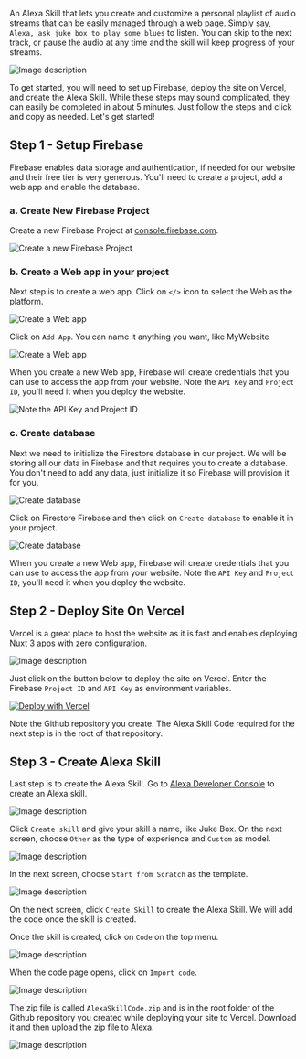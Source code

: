 An Alexa Skill that lets you create and customize a personal playlist of audio streams that can be easily managed through a web page. Simply say, `Alexa, ask juke box to play some blues` to listen. You can skip to the next track, or pause the audio at any time and the skill will keep progress of your streams.

![Image description](https://dev-to-uploads.s3.amazonaws.com/uploads/articles/lybrvz7ol44d1dnlpobk.png)

To get started, you will need to set up Firebase, deploy the site on Vercel, and create the Alexa Skill. While these steps may sound complicated, they can easily be completed in about 5 minutes. Just follow the steps and click and copy as needed. Let's get started!

## Step 1 - Setup Firebase
Firebase enables data storage and authentication, if needed for our website and their free tier is very generous. You'll need to create a project, add a web app and enable the database.

### a. Create New Firebase Project

Create a new Firebase Project at [console.firebase.com](https://console.firebase.google.com/u/0/).

![Create a new Firebase Project](https://dev-to-uploads.s3.amazonaws.com/uploads/articles/98dohx1yuhu3ignqymzb.png "Create a new Firebase Project")

### b. Create a Web app in your project
Next step is to create a web app. Click on `</>` icon to select the Web as the platform.

![Create a Web app](https://dev-to-uploads.s3.amazonaws.com/uploads/articles/hh64hfrmedjn032um9c0.png)

Click on `Add App`. You can name it anything you want, like MyWebsite

![Create a Web app](https://dev-to-uploads.s3.amazonaws.com/uploads/articles/pl2bx3re7b5ioj5ynojv.png)

When you create a new Web app, Firebase will create credentials that you can use to access the app from your website. Note the `API Key` and `Project ID`, you'll need it when you deploy the website.

![Note the API Key and Project ID](https://dev-to-uploads.s3.amazonaws.com/uploads/articles/ambkm2ul7gujgpkggktq.png)

### c. Create database
Next we need to initialize the Firestore database in our project. We will be storing all our data in Firebase and that requires you to create a database. You don't need to add any data, just initialize it so Firebase will provision it for you.


![Create database](https://dev-to-uploads.s3.amazonaws.com/uploads/articles/4o678vt5m5taq0fo8vb7.png)

Click on Firestore Firebase and then click on `Create database` to enable it in your project.

![Create database](https://dev-to-uploads.s3.amazonaws.com/uploads/articles/eca0hsy6xwyb4q3arhwc.png)

When you create a new Web app, Firebase will create credentials that you can use to access the app from your website. Note the `API Key` and `Project ID`, you'll need it when you deploy the website.

## Step 2 - Deploy Site On Vercel
Vercel is a great place to host the website as it is fast and enables deploying Nuxt 3 apps with zero configuration.

![Image description](https://dev-to-uploads.s3.amazonaws.com/uploads/articles/ezkk2gxbnfkqb9x4gw5w.png)

Just click on the button below to deploy the site on Vercel. Enter the Firebase `Project ID` and `API Key` as environment variables.

[![Deploy with Vercel](https://vercel.com/button)](https://vercel.com/new/clone?repository-url=https%3A%2F%2Fgithub.com%2Fbalsimpson%2Falexa-radio-skill&env=FIREBASE_API_KEY,FIREBASE_PROJECT_ID&envDescription=Setup%20your%20Firebase%20before%20you%20deploy%20the%20site.)

Note the Github repository you create. The Alexa Skill Code required for the next step is in the root of that repository.

## Step 3 - Create Alexa Skill
Last step is to create the Alexa Skill. Go to [Alexa Developer Console](https://developer.amazon.com/alexa/console/ask/create-new-skill/name) to create an Alexa skill.

![Image description](https://dev-to-uploads.s3.amazonaws.com/uploads/articles/spx7hjni29vngey3jekg.png)

Click `Create skill` and give your skill a name, like Juke Box. On the next screen, choose `Other` as the type of experience and `Custom` as model.

![Image description](https://dev-to-uploads.s3.amazonaws.com/uploads/articles/czvnoh8dol8l3hdj0l6c.png)

In the next screen, choose `Start from Scratch` as the template.

![Image description](https://dev-to-uploads.s3.amazonaws.com/uploads/articles/zutqu8wpdd5u0sf0swep.png)

On the next screen, click `Create Skill` to create the Alexa Skill. We will add the code once the skill is created.

Once the skill is created, click on `Code` on the top menu.

![Image description](https://dev-to-uploads.s3.amazonaws.com/uploads/articles/gxdpjjrwzn4sn7d0zn10.png)

When the code page opens, click on `Import code`.

![Image description](https://dev-to-uploads.s3.amazonaws.com/uploads/articles/0655emui3srk6p63y7kq.png)

The zip file is called `AlexaSkillCode.zip` and is in the root folder of the Github repository you created while deploying your site to Vercel. Download it and then upload the zip file to Alexa.

![Image description](https://dev-to-uploads.s3.amazonaws.com/uploads/articles/gnga62gye1re1v8clf1o.png)
